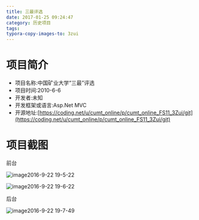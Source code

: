 ```yaml
---
title: 三最评选
date: 2017-01-25 09:24:47
category: 历史项目
tags:
typora-copy-images-to: 3zui
---
```


# 项目简介



- 项目名称:中国矿业大学“三最”评选
- 项目时间:2010-6-6
- 开发者:未知
- 开发框架或语言:Asp.Net MVC
- 开源地址:[https://coding.net/u/cumt_online/p/cumt_online_FS11_3Zui/git](https://coding.net/u/cumt_online/p/cumt_online_FS11_3Zui/git)

# 项目截图

前台

![image2016-9-22 19-5-22](https://s1.ax1x.com/2017/12/28/zk0rd.png)



![image2016-9-22 19-6-22](https://s1.ax1x.com/2017/12/28/zkrVI.png)



后台

![image2016-9-22 19-7-49](https://s1.ax1x.com/2017/12/28/zkBqA.png)